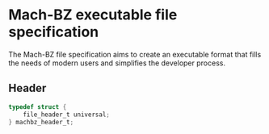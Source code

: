 # Mach-BZ executable file specification

The Mach-BZ file specification aims to create an executable format that fills the needs of modern users and simplifies the developer process.

## Header

```c
typedef struct {
    file_header_t universal;
} machbz_header_t;